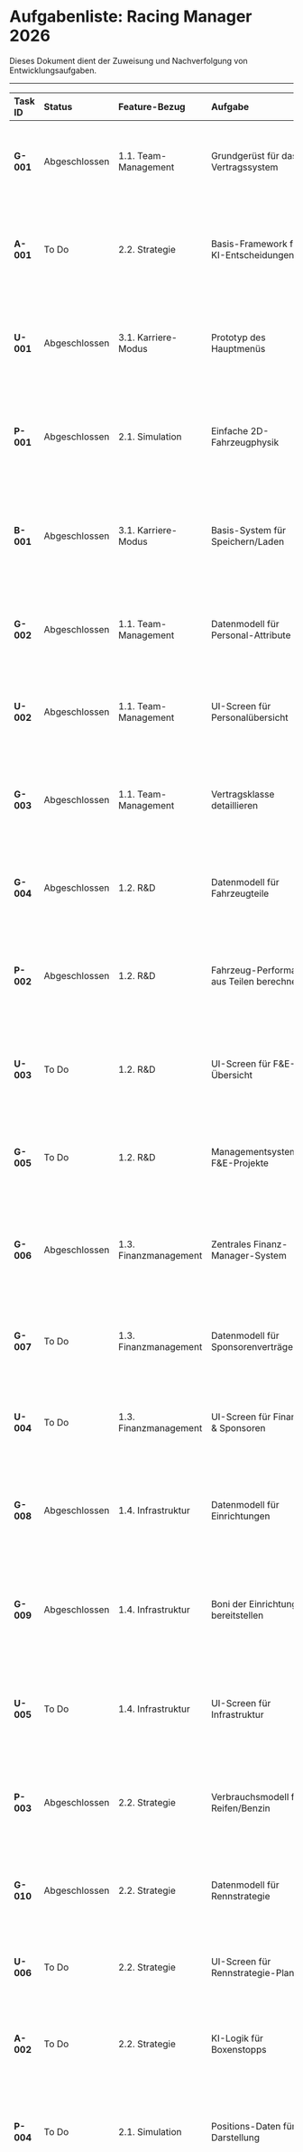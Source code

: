 # Aufgabenliste: Racing Manager 2026

Dieses Dokument dient der Zuweisung und Nachverfolgung von Entwicklungsaufgaben.

---

| Task ID | Status | Feature-Bezug | Aufgabe | Zugewiesen an | Coding-Prompt / Anweisung |
| :--- | :--- | :--- | :--- | :--- | :--- |
| **G-001** | Abgeschlossen | 1.1. Team-Management | Grundgerüst für das Vertragssystem | **Jonas** | Erstelle eine `Contract` Klasse/Struktur. Sie sollte Felder für `StartDate`, `EndDate`, `Salary`, `Role` (z.B. Fahrer, Ingenieur) und `PerformanceBonuses` (als Platzhalter) enthalten. |
| **A-001** | To Do | 2.2. Strategie | Basis-Framework für KI-Entscheidungen | **Maria** | Implementiere eine einfache State Machine für die KI-Team-Strategie. Mögliche Zustände: `AggressiveDevelopment`, `Balanced`, `SaveMoney`. Die Logik für den Zustandswechsel kann vorerst zufällig sein. |
| **U-001** | Abgeschlossen | 3.1. Karriere-Modus | Prototyp des Hauptmenüs | **Leo** | Erstelle die UI-Szene für das Hauptmenü. Füge Buttons für "Karriere starten", "Spiel laden", "Einstellungen" und "Beenden" hinzu. Die Funktionalität muss noch nicht implementiert sein, nur die visuellen Elemente. |
| **P-001** | Abgeschlossen | 2.1. Simulation | Einfache 2D-Fahrzeugphysik | **Sofia** | Erstelle eine `CarPhysics` Klasse. Implementiere eine `Update` Methode, die Position und Geschwindigkeit basierend auf Motorleistung, Luftwiderstand und Reibung auf einer geraden Strecke berechnet. |
| **B-001** | Abgeschlossen | 3.1. Karriere-Modus | Basis-System für Speichern/Laden | **David** | Entwickle zwei Funktionen: `SaveGameState(state)` und `LoadGameState()`. Die Funktionen sollen ein einfaches Objekt (z.B. mit Teamname und Budget) in eine JSON-Datei serialisieren und von dort wieder deserialisieren können. |
| **G-002** | Abgeschlossen | 1.1. Team-Management | Datenmodell für Personal-Attribute | **Jonas** | Erstelle in Unity ein `ScriptableObject` namens `StaffProfile`. Es soll Felder für `Name` (string), `Role` (enum), und eine Liste von `Skills` (eigene Klasse mit Skill-Name und Rating 1-20) enthalten. |
| **U-002** | Abgeschlossen | 1.1. Team-Management | UI-Screen für Personalübersicht | **Leo** | Erstelle in Unity ein UI-Panel für die "Personal"-Ansicht. Entwirf ein UI-Prefab für eine Zeile, die Name, Rolle und Top-Skill eines Mitarbeiters anzeigt. Verwende Test-Daten zur Befüllung. |
| **G-003** | Abgeschlossen | 1.1. Team-Management | Vertragsklasse detaillieren | **Jonas** | Erweitere die `Contract` Klasse aus G-001. Füge Felder für `BuyoutClause` (float) und eine Liste von `PerformanceBonus` Objekten hinzu. Jeder Bonus soll einen Typ (enum: Win, Podium) und einen Betrag haben. |
| **G-004** | Abgeschlossen | 1.2. R&D | Datenmodell für Fahrzeugteile | **Jonas** | Erstelle ein `CarPartData` ScriptableObject in Unity. Es soll einen `PartType` (Enum: Chassis, Engine, etc.) und eine Liste von `StatModifier` (Klasse mit Stat-Typ und Wert) enthalten. |
| **P-002** | Abgeschlossen | 1.2. R&D | Fahrzeug-Performance aus Teilen berechnen | **Sofia** | Erweitere die `CarPhysics` Klasse (P-001), sodass sie eine Liste von `CarPartData` entgegennimmt und daraus die finalen Performance-Werte (z.B. Motorleistung, Abtrieb) für die Simulation berechnet. |
| **U-003** | To Do | 1.2. R&D | UI-Screen für F&E-Übersicht | **Leo** | Entwirf ein UI-Panel für "Forschung & Entwicklung". Es soll Reiter für die Haupt-Komponenten (Aero, Chassis, etc.) anzeigen. Jeder Reiter zeigt das installierte Teil und eine Liste möglicher F&E-Projekte. |
| **G-005** | To Do | 1.2. R&D | Managementsystem für F&E-Projekte | **Jonas** | Erstelle eine `RnDProject` Klasse mit `Kosten`, `Dauer` und Referenzen zu den benötigten Ingenieuren. Implementiere eine `UpdateProjects()` Methode, die den täglichen Fortschritt simuliert. |
| **G-006** | Abgeschlossen | 1.3. Finanzmanagement | Zentrales Finanz-Manager-System | **Jonas** | Erstelle eine statische `FinanceManager` Klasse. Sie soll das `CurrentBudget` (float) verwalten und öffentliche Methoden wie `ProcessTransaction(float amount)` anbieten. Sichere das Budget gegen Unterschreitung. |
| **G-007** | To Do | 1.3. Finanzmanagement | Datenmodell für Sponsorenverträge | **Jonas** | Erstelle ein `SponsorDeal` ScriptableObject. Es soll Felder für `SponsorName`, `UpfrontPayment`, `RaceBonus`, `ChampionshipBonus` und `RequiredPlacement` (Saisonziel) enthalten. |
| **U-004** | To Do | 1.3. Finanzmanagement | UI-Screen für Finanzen & Sponsoren | **Leo** | Entwirf das 'Finanzen'-UI-Panel. Es braucht eine Hauptübersicht (Budget, Einnahmen, Ausgaben) und einen Reiter für 'Sponsoren', der die aktuellen Verträge und deren Ziele anzeigt. |
| **G-008** | Abgeschlossen | 1.4. Infrastruktur | Datenmodell für Einrichtungen | **Jonas** | Erstelle eine `Facility` Basisklasse und abgeleitete Klassen (`WindTunnel`, `Factory`). Jede Einrichtung soll ein `Level` (int) haben und eine `Upgrade()` Methode, die Kosten/Zeit für das nächste Level berechnet. |
| **G-009** | Abgeschlossen | 1.4. Infrastruktur | Boni der Einrichtungen bereitstellen | **Jonas** | Erstelle einen `FacilityManager`, der die Einrichtungen des Teams verwaltet. Implementiere öffentliche Funktionen wie `GetAeroResearchBonus()`, die die Boni basierend auf den Leveln der Einrichtungen zurückgeben. |
| **U-005** | To Do | 1.4. Infrastruktur | UI-Screen für Infrastruktur | **Leo** | Entwirf das 'Infrastruktur'-UI-Panel. Zeige die Einrichtungen als Kacheln an. Jede Kachel zeigt das aktuelle Level, die Boni und einen 'Ausbauen'-Button mit den Kosten und der Dauer für das nächste Level. |
| **P-003** | Abgeschlossen | 2.2. Strategie | Verbrauchsmodell für Reifen/Benzin | **Sofia** | Erweitere die `CarPhysics` Klasse. Füge `TireWear` (float[4]) und `FuelLevel` hinzu. Implementiere eine Methode, die den Verbrauch pro Runde basierend auf einem `PaceMode` (Enum) anpasst. |
| **G-010** | Abgeschlossen | 2.2. Strategie | Datenmodell für Rennstrategie | **Jonas** | Erstelle eine `RaceStrategy` Klasse. Sie soll eine Liste von `PitStop` (Struct mit `LapNumber`, `TireCompound` Enum) und die aktuellen `PaceMode` und `ERSMode` (Enums) des Fahrers enthalten. |
| **U-006** | To Do | 2.2. Strategie | UI-Screen für Rennstrategie-Planung | **Leo** | Entwirf das 'Strategie'-UI-Panel. Zeige eine Runden-Zeitleiste, auf der der Spieler Boxenstopps platzieren und Reifenmischungen für die Stints auswählen kann. |
| **A-002** | To Do | 2.2. Strategie | KI-Logik für Boxenstopps | **Maria** | Erweitere die KI-Logik (A-001), sodass sie basierend auf Reifenverschleiß, Benzinmenge und Rennsituation (z.B. Safety Car) dynamisch Boxenstopp-Entscheidungen treffen kann. |
| **P-004** | To Do | 2.1. Simulation | Positions-Daten für 3D-Darstellung | **Sofia** | Erweitere die `CarPhysics`-Klasse. Sie muss die 3D-Position/Rotation jedes Autos auf einer Strecken-Spline berechnen und über eine öffentliche Methode für die Grafik-Engine zugänglich machen. |
| **U-007** | To Do | 2.1. Simulation | Implementierung des Daten-Dashboards | **Leo** | Erstelle das UI-Panel für das 'Daten-Dashboard'. Implementiere eine Zeitnahme-Tabelle und Grafiken/Balken für Reifen, Benzin und ERS für das Spieler-Auto. Binde sie an Testdaten. |
| **B-002** | To Do | 2.1. Simulation | Prototyp der 3D-Rennansicht | **David** | Erstelle eine Unity-Szene mit einer Teststrecke. Instanziiere 20 Auto-Prefabs (Würfel) und bewege sie entlang der Strecke basierend auf den Daten aus der Physik-Engine (Task P-004). |
| **G-011** | Abgeschlossen | 1.5. Personal-Moral | Datenmodell für Personal-Moral | **Jonas** | Erweitere das `StaffProfile` (G-002) um ein `Morale` Attribut (float 1-100). Erstelle eine `MoraleManager` Klasse, die Events (z.B. `OnRaceWin`, `OnSalaryPaid`) empfängt und die Moral der Mitarbeiter entsprechend anpasst. |
| **U-008** | To Do | 1.5. Personal-Moral | UI-Anzeige für Personal-Moral | **Leo** | Erweitere das Personal-UI-Prefab (U-002) um eine visuelle Anzeige für die Moral (z.B. ein farbiger Indikator oder ein Smiley-Icon). Füge im Detail-Screen des Mitarbeiters einen Tooltip hinzu, der die Faktoren für die aktuelle Moral anzeigt. |
| **G-012** | To Do | 1.2. F&E | Logik für riskante F&E-Projekte | **Jonas** | Erweitere die `RnDProject` Klasse (G-005). Füge ein `RiskLevel` Attribut (enum: None, Low, High) hinzu. Entwickle eine `PostRaceInspection` Funktion, die basierend auf dem `RiskLevel` eines installierten Teils eine prozentuale Chance auf Entdeckung berechnet. |
| **A-003** | To Do | 1.2. F&E | KI-Verhalten für riskante Teile | **Maria** | Erweitere die KI-Team-Strategie (A-001). Füge eine "Desperation" Variable hinzu (z.B. bei schlechter WM-Position). Eine verzweifelte KI soll eine höhere Wahrscheinlichkeit haben, riskante Teile zu entwickeln und einzusetzen. |
| **G-013** | To Do | 4.1. Fahrerakademie | Datenmodell für Nachwuchsfahrer | **Jonas** | Erstelle ein `AcademyDriverProfile` ScriptableObject. Es sollte `Name`, `Age`, `CurrentSkills` und `PotentialSkills` (versteckt) enthalten. Implementiere eine `AgeUp()` Methode, die jährlich die Skills basierend auf dem Training verbessert. |
| **U-009** | To Do | 4.1. Fahrerakademie | UI-Screen für Fahrerakademie | **Leo** | Entwirf ein neues UI-Panel für die 'Fahrerakademie'. Es soll eine Liste der unter Vertrag stehenden Nachwuchsfahrer anzeigen, sowie Slots für die Zuweisung zu Trainingsprogrammen (z.B. Kartsport, F4). |
| **G-014** | To Do | 4.3. Dynamische Events | System für dynamische Events | **Jonas** | Erstelle eine `GameEvent` Basisklasse und ein `EventManager` System. Ein Event sollte einen Auslöser (Trigger, z.B. `BudgetBelowZero`), einen Beschreibungstext und eine Liste von `Choice` Objekten enthalten. Jede `Choice` hat einen Text und einen `Consequence` Delegaten, der Code ausführt. |
| **U-010** | To Do | 4.3. Dynamische Events | UI für Event-Benachrichtigungen | **Leo** | Erstelle ein modales Pop-up-Fenster für Events. Es soll den Event-Titel, die Beschreibung und Buttons für jede mögliche Entscheidung anzeigen. Das Fenster soll blockierend sein, bis der Spieler eine Wahl trifft. |
| **G-015** | Abgeschlossen | 1.6. Spieler-Reputation | Datenmodell & Logik für Spieler-Reputation | **Jonas** | Erstelle einen `ReputationManager`. Das System soll die vier Archetypen (`Pragmatiker`, `Innovator`, etc.) als float-Werte (0-100) speichern. Erstelle eine Methode `AddReputation(Archetype, amount)`, die aufgerufen wird, wenn der Spieler relevante Aktionen ausführt. |
| **U-011** | Abgeschlossen | 1.6. Spieler-Reputation | UI-Screen für Spieler-Reputation | **Leo** | Erstelle ein neues UI-Panel im 'Manager'-Bereich, das die Reputation anzeigt. Verwende ein Radar- oder Balkendiagramm, um die Ausprägung der vier Archetypen visuell darzustellen. Zeige die dominanteste Reputation als Titel an. |
| **G-016** | Abgeschlossen | 2.2. Strategie | Implementierung der neuen Renn-Anweisungen | **Jonas** | Erweitere das `ERSMode` Enum (aus G-010) um `Verteidigen` und `Hotlap`. Implementiere die Logik für die Team-Anweisungen (`Position halten`, `Platztausch`). Ein `Platztausch` Befehl soll ein Event auslösen, das die Moral des betroffenen Fahrers senken kann. |
| **P-005** | Abgeschlossen | 2.2. Strategie | Physik-Anpassung für ERS-Modi | **Sofia** | Erweitere das `CarPhysics` Modell (P-003). Stelle sicher, dass der `Hotlap`-Modus einen signifikant höheren, aber nur kurzzeitigen Leistungsschub gibt und die Batterie stark entlädt. Der `Verteidigen`-Modus soll die Energieentladung an die Position des hinteren Fahrzeugs koppeln. |
| **U-012** | Abgeschlossen | 2.2. Strategie | UI-Update für das Renn-Dashboard | **Leo** | Füge dem Renn-Dashboard (U-007) neue Buttons für die Team-Anweisungen hinzu. Die Buttons sollten nur aktiv sein, wenn die Bedingungen erfüllt sind (z.B. Fahrer nah beieinander). Aktualisiere das ERS-Dropdown-Menü, um die neuen Modi aufzunehmen. |
| **G-017** | Abgeschlossen | 1.2. F&E | Logik für experimentelle F&E-Projekte | **Jonas** | Erweitere das `RnDProject` System (G-005). Erstelle einen neuen Projekttyp `Experimental`. Implementiere eine `ResolveExperimentalProject()` Methode, die am Ende des Projekts aufgerufen wird und per gewichtetem Zufall eines der Ergebnisse auslöst. |
| **U-013** | Abgeschlossen | 1.2. F&E | UI für experimentelle F&E-Projekte | **Leo** | Erstelle im F&E-Screen (U-003) einen prominenten, aber gesperrten Slot für das "Experimentelle Projekt". Nach dem Start soll der Slot das laufende Projekt anzeigen, aber den Fortschritt verschleiern. Das Ergebnis soll durch ein Event-Popup (U-010) bekannt gegeben werden. |
| **G-018** | Abgeschlossen | 1.3. Finanzmanagement | Logik für Sponsor-Zufriedenheit | **Jonas** | Erweitere das `SponsorDeal` ScriptableObject (G-007) um ein `Satisfaction` Attribut (float 0-100). Erstelle einen `SponsorManager`, der die Zufriedenheit basierend auf Renn-Ergebnissen und Zielen anpasst und zufällige "Sponsor-Anfragen" generiert. |
| **U-014** | Abgeschlossen | 1.3. Finanzmanagement | UI für Sponsor-Beziehungsmanagement | **Leo** | Erweitere den 'Sponsoren'-Reiter im Finanz-UI (U-004). Füge für jeden Sponsor eine Zufriedenheitsanzeige (z.B. ein Balken) hinzu. Erstelle ein Interaktions-Popup, wenn eine spezielle Anfrage eines Sponsors eintrifft. |
| **A-004** | Abgeschlossen | 1.3. Finanzmanagement | KI-Verhalten für Sponsoren-Management | **Maria** | Erweitere die KI-Team-Strategie (A-001). Die KI soll ihre Ausgaben anpassen, um die Ziele ihrer Sponsoren mit höherer Wahrscheinlichkeit zu erreichen, besonders wenn die Zufriedenheit niedrig ist. |
| **G-019** | Abgeschlossen | 1.1. Team-Management | Backend für Fahrer-Eigenschaften (Traits) | **Jonas** | Erweitere das `StaffProfile` (G-002) für Fahrer um eine Liste von `Trait` Objekten. Erstelle ein `Trait` ScriptableObject mit `Name`, `Description` und einer Liste von `StatModifier` Effekten. |
| **U-015** | Abgeschlossen | 1.1. Team-Management | UI-Anzeige für Fahrer-Eigenschaften | **Leo** | Erweitere den Personal-Detail-Screen (aus U-002), um die Traits eines Fahrers mit Icons und Tooltips, die die Effekte erklären, anzuzeigen. |
| **A-005** | Abgeschlossen | 1.1. Team-Management | KI-Verhalten für Fahrer-Eigenschaften | **Maria** | Sorge dafür, dass die Renn-Pace von KI-Fahrern durch ihre Traits beeinflusst wird. KI-Teamchefs sollen bei der Fahrerwahl die Traits berücksichtigen. |
| **G-020** | Abgeschlossen | 2.3. Strecken-Charakteristiken | Datenmodell für Strecken-Charakteristiken | **Jonas** | Erstelle ein `TrackData` ScriptableObject, das eine Liste von `TrackCharacteristic` Enums (z.B. `PowerDépendant`, `HighWear`) enthält. |
| **P-006** | Abgeschlossen | 2.3. Strecken-Charakteristiken | Physik-Effekte der Strecken-Charakteristiken | **Sofia** | Modifiziere die `CarPhysics`-Klasse, sodass sie das `TrackData` für das aktuelle Rennen berücksichtigt und die entsprechenden Effekte anwendet. |
| **U-016** | Abgeschlossen | 2.3. Strecken-Charakteristiken | UI-Anzeige für Strecken-Charakteristiken | **Leo** | Füge dem Pre-Race-Screen eine Sektion hinzu, die die Charakteristiken der Strecke mit Icons und kurzen Erklärungen anzeigt. |
| **G-021** | Abgeschlossen | 1.2. F&E | Logik für F&E-Fokus der Saisonvorbereitung | **Jonas** | Erstelle ein `PreSeasonFocusManager` System. Implementiere eine Funktion, die am Ende der Saison aufgerufen wird, die Wahl des Spielers speichert und die Boni zu Beginn der neuen Saison anwendet. |
| **U-017** | Abgeschlossen | 1.2. F&E | UI für die Wahl des F&E-Fokus | **Leo** | Erstelle einen neuen "Saisonende"-Screen, der eine Zusammenfassung der Saison anzeigt und dem Spieler die vier F&E-Fokus-Optionen zur Auswahl stellt. |
| **G-022** | To Do | 1.1. Team-Management | Backend für Vorstands-Ziele | **Jonas** | Erstelle einen `BoardManager`, der periodisch `Objective` Objekte generiert. Implementiere eine `EvaluateObjectives()` Methode am Saisonende, die das Vertrauen des Vorstands anpasst. |
| **U-018** | To Do | 1.1. Team-Management | UI-Anzeige für Vorstands-Ziele | **Leo** | Erstelle einen neuen 'Vorstand'-Reiter im 'Team'-Bereich. Zeige das aktuelle Vertrauen des Vorstands und eine Liste der aktiven kurz-, mittel- und langfristigen Ziele an. |
| **G-023** | To Do | 3.1. Karriere-Modus | Logik für Szenarien & Custom Difficulty | **Jonas** | Erweitere den `GameState`-Erstellungsprozess. Erstelle `Scenario` ScriptableObjects, die einen Startzustand definieren. Implementiere die Logik, um die Custom-Difficulty-Parameter auf das Spiel anzuwenden. |
| **U-019** | To Do | 3.1. Karriere-Modus | UI für Spiel-Setup (Szenarien, Difficulty) | **Leo** | Gestalte den "Neues Spiel"-Screen neu. Füge Optionen hinzu, um zwischen 'Standard-Karriere' und 'Szenario' zu wählen, und zeige die entsprechenden Einstellungen an. |
| **B-003** | To Do | 5. Karriere-Statistiken | Backend für historische Daten | **David** | Entwirf ein robustes System zum Speichern von Saison-Endergebnissen, Fahrer-Karrieren und Team-Historien, das an das Save/Load-System (B-001) anknüpft. |
| **U-020** | To Do | 5. Karriere-Statistiken | UI-Screens für Statistiken & Ruhmeshalle | **Leo** | Erstelle die UI-Panels für 'Karriere-Übersicht', 'Ruhmeshalle' und 'Saison-Archiv' mit klarer Darstellung von Tabellen, Graphen und Ranglisten. |
| **B-004** | To Do | 6.1. Wirtschafts-Balancing | Tuning der Spielwirtschaft | **Jonas** | Führe mehrere Test-Saisons durch. Passe die Werte für Sponsoren-Einnahmen, Preisgelder, Teilekosten und Gehälter an, um eine ausgewogene finanzielle Herausforderung zu schaffen. Dokumentiere die Änderungen in einer Balancing-Tabelle. |
| **B-005** | To Do | 6.2. KI-Balancing | Balancing der KI-Rennpace | **Maria** | Simuliere 10 Saisons und analysiere die Ergebnisse. Passe die KI-Pace-Modifikatoren für verschiedene Streckentypen und Wetterbedingungen an, um realistische und abwechslungsreiche WM-Kämpfe zu gewährleisten. |
| **U-021** | To Do | 6.3. UI/UX-Review | Finaler UI/UX-Polishing-Pass | **Leo** | Gehe durch jeden einzelnen Screen des Spiels. Vereinheitliche Schriftgrößen, Button-Designs und Layouts. Stelle sicher, dass alle interaktiven Elemente über informative Tooltips verfügen. Behebe alle gefundenen visuellen Fehler. |
| **O-001** | To Do | 6.4. Performance-Optimierung | Optimierung der Physik-Engine | **Sofia** | Verwende einen Profiler, um die CPU-lastigsten Teile der Rennsimulation zu identifizieren. Optimiere die Algorithmen für Reifen- und Aerodynamik-Berechnungen, um die Performance bei vollem Fahrerfeld zu verbessern. |
| **O-002** | To Do | 6.4. Performance-Optimierung | Optimierung der Lade- & Speicherzeiten | **David** | Analysiere die Dauer der Speicher- und Ladevorgänge bei großen Spielständen. Optimiere die Serialisierungs-Logik (B-001) und prüfe, ob asynchrones Laden implementiert werden kann, um die gefühlte Wartezeit zu verkürzen. |
